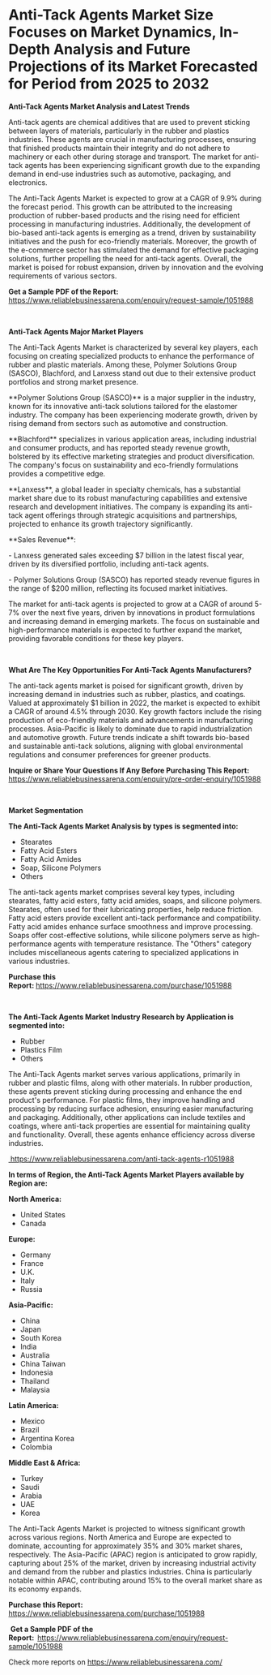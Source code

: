 <p><h1>Anti-Tack Agents Market Size Focuses on Market Dynamics, In-Depth Analysis and Future Projections of its Market Forecasted for Period from 2025 to 2032</h1></p><p><strong>Anti-Tack Agents Market Analysis and Latest Trends</strong></p>
<p><p>Anti-tack agents are chemical additives that are used to prevent sticking between layers of materials, particularly in the rubber and plastics industries. These agents are crucial in manufacturing processes, ensuring that finished products maintain their integrity and do not adhere to machinery or each other during storage and transport. The market for anti-tack agents has been experiencing significant growth due to the expanding demand in end-use industries such as automotive, packaging, and electronics.</p><p>The Anti-Tack Agents Market is expected to grow at a CAGR of 9.9% during the forecast period. This growth can be attributed to the increasing production of rubber-based products and the rising need for efficient processing in manufacturing industries. Additionally, the development of bio-based anti-tack agents is emerging as a trend, driven by sustainability initiatives and the push for eco-friendly materials. Moreover, the growth of the e-commerce sector has stimulated the demand for effective packaging solutions, further propelling the need for anti-tack agents. Overall, the market is poised for robust expansion, driven by innovation and the evolving requirements of various sectors.</p></p>
<p><strong>Get a Sample PDF of the Report:&nbsp;</strong> <a href="https://www.reliablebusinessarena.com/enquiry/request-sample/1051988?utm_campaign=2793&utm_medium=2&utm_source=Github&utm_content=ia&utm_term=01042025&utm_id=anti-tack-agents">https://www.reliablebusinessarena.com/enquiry/request-sample/1051988</a></p>
<p>&nbsp;</p>
<p><strong>Anti-Tack Agents Major Market Players</strong></p>
<p><p>The Anti-Tack Agents Market is characterized by several key players, each focusing on creating specialized products to enhance the performance of rubber and plastic materials. Among these, Polymer Solutions Group (SASCO), Blachford, and Lanxess stand out due to their extensive product portfolios and strong market presence.</p><p>**Polymer Solutions Group (SASCO)** is a major supplier in the industry, known for its innovative anti-tack solutions tailored for the elastomer industry. The company has been experiencing moderate growth, driven by rising demand from sectors such as automotive and construction.</p><p>**Blachford** specializes in various application areas, including industrial and consumer products, and has reported steady revenue growth, bolstered by its effective marketing strategies and product diversification. The company's focus on sustainability and eco-friendly formulations provides a competitive edge.</p><p>**Lanxess**, a global leader in specialty chemicals, has a substantial market share due to its robust manufacturing capabilities and extensive research and development initiatives. The company is expanding its anti-tack agent offerings through strategic acquisitions and partnerships, projected to enhance its growth trajectory significantly.</p><p>**Sales Revenue**: </p><p>- Lanxess generated sales exceeding $7 billion in the latest fiscal year, driven by its diversified portfolio, including anti-tack agents.</p><p>- Polymer Solutions Group (SASCO) has reported steady revenue figures in the range of $200 million, reflecting its focused market initiatives.</p><p>The market for anti-tack agents is projected to grow at a CAGR of around 5-7% over the next five years, driven by innovations in product formulations and increasing demand in emerging markets. The focus on sustainable and high-performance materials is expected to further expand the market, providing favorable conditions for these key players.</p></p>
<p>&nbsp;</p>
<p><strong>What Are The Key Opportunities For Anti-Tack Agents Manufacturers?</strong></p>
<p><p>The anti-tack agents market is poised for significant growth, driven by increasing demand in industries such as rubber, plastics, and coatings. Valued at approximately $1 billion in 2022, the market is expected to exhibit a CAGR of around 4.5% through 2030. Key growth factors include the rising production of eco-friendly materials and advancements in manufacturing processes. Asia-Pacific is likely to dominate due to rapid industrialization and automotive growth. Future trends indicate a shift towards bio-based and sustainable anti-tack solutions, aligning with global environmental regulations and consumer preferences for greener products.</p></p>
<p><strong>Inquire or Share Your Questions If Any Before Purchasing This Report:</strong> <a href="https://www.reliablebusinessarena.com/enquiry/pre-order-enquiry/1051988?utm_campaign=2793&utm_medium=2&utm_source=Github&utm_content=ia&utm_term=01042025&utm_id=anti-tack-agents">https://www.reliablebusinessarena.com/enquiry/pre-order-enquiry/1051988</a></p>
<p>&nbsp;</p>
<p><strong>Market Segmentation</strong></p>
<p><strong>The Anti-Tack Agents Market Analysis by types is segmented into:</strong></p>
<p><ul><li>Stearates</li><li>Fatty Acid Esters</li><li>Fatty Acid Amides</li><li>Soap, Silicone Polymers</li><li>Others</li></ul></p>
<p><p>The anti-tack agents market comprises several key types, including stearates, fatty acid esters, fatty acid amides, soaps, and silicone polymers. Stearates, often used for their lubricating properties, help reduce friction. Fatty acid esters provide excellent anti-tack performance and compatibility. Fatty acid amides enhance surface smoothness and improve processing. Soaps offer cost-effective solutions, while silicone polymers serve as high-performance agents with temperature resistance. The "Others" category includes miscellaneous agents catering to specialized applications in various industries.</p></p>
<p><strong>Purchase this Report:&nbsp;</strong><a href="https://www.reliablebusinessarena.com/purchase/1051988?utm_campaign=2793&utm_medium=2&utm_source=Github&utm_content=ia&utm_term=01042025&utm_id=anti-tack-agents">https://www.reliablebusinessarena.com/purchase/1051988</a></p>
<p>&nbsp;</p>
<p><strong>The Anti-Tack Agents Market Industry Research by Application is segmented into:</strong></p>
<p><ul><li>Rubber</li><li>Plastics Film</li><li>Others</li></ul></p>
<p><p>The Anti-Tack Agents market serves various applications, primarily in rubber and plastic films, along with other materials. In rubber production, these agents prevent sticking during processing and enhance the end product's performance. For plastic films, they improve handling and processing by reducing surface adhesion, ensuring easier manufacturing and packaging. Additionally, other applications can include textiles and coatings, where anti-tack properties are essential for maintaining quality and functionality. Overall, these agents enhance efficiency across diverse industries.</p></p>
<p><a href="https://www.reliablebusinessarena.com/anti-tack-agents-r1051988?utm_campaign=2793&utm_medium=2&utm_source=Github&utm_content=ia&utm_term=01042025&utm_id=anti-tack-agents">&nbsp;https://www.reliablebusinessarena.com/anti-tack-agents-r1051988</a></p>
<p><strong>In terms of Region, the Anti-Tack Agents Market Players available by Region are:</strong></p>
<p>
    <p> <strong> North America: </strong>
        <ul>
            <li>United States</li>
            <li>Canada</li>
        </ul>
        </p> 
    <p> <strong> Europe: </strong>
        <ul>
            <li>Germany</li>
            <li>France</li>
            <li>U.K.</li>
            <li>Italy</li>
            <li>Russia</li>
        </ul>
        </p> 
    <p> <strong> Asia-Pacific: </strong>
        <ul>
            <li>China</li>
            <li>Japan</li>
            <li>South Korea</li>
            <li>India</li>
            <li>Australia</li>
            <li>China Taiwan</li>
            <li>Indonesia</li>
            <li>Thailand</li>
            <li>Malaysia</li>
        </ul>
        </p> 
    <p> <strong> Latin America: </strong>
        <ul>
            <li>Mexico</li>
            <li>Brazil</li>
            <li>Argentina Korea</li>
            <li>Colombia</li>
        </ul>
        </p> 
    <p> <strong> Middle East & Africa: </strong>
        <ul>
            <li>Turkey</li>
            <li>Saudi</li>
            <li>Arabia</li>
            <li>UAE</li>
            <li>Korea</li>
        </ul>
    </p>
    </p>
<p><p>The Anti-Tack Agents Market is projected to witness significant growth across various regions. North America and Europe are expected to dominate, accounting for approximately 35% and 30% market shares, respectively. The Asia-Pacific (APAC) region is anticipated to grow rapidly, capturing about 25% of the market, driven by increasing industrial activity and demand from the rubber and plastics industries. China is particularly notable within APAC, contributing around 15% to the overall market share as its economy expands.</p></p>
<p><strong>Purchase this Report: </strong><a href="https://www.reliablebusinessarena.com/purchase/1051988?utm_campaign=2793&utm_medium=2&utm_source=Github&utm_content=ia&utm_term=01042025&utm_id=anti-tack-agents">https://www.reliablebusinessarena.com/purchase/1051988</a></p>
<p>&nbsp;<strong>Get a Sample PDF of the Report:&nbsp;&nbsp;</strong><a href="https://www.reliablebusinessarena.com/enquiry/request-sample/1051988?utm_campaign=2793&utm_medium=2&utm_source=Github&utm_content=ia&utm_term=01042025&utm_id=anti-tack-agents">https://www.reliablebusinessarena.com/enquiry/request-sample/1051988</a></p>
<p><strong></strong></p>
<p>Check more reports on <a href="https://www.reliablebusinessarena.com/?utm_campaign=2793&utm_medium=2&utm_source=Github&utm_content=ia&utm_term=01042025&utm_id=anti-tack-agents">https://www.reliablebusinessarena.com/</a></p>
